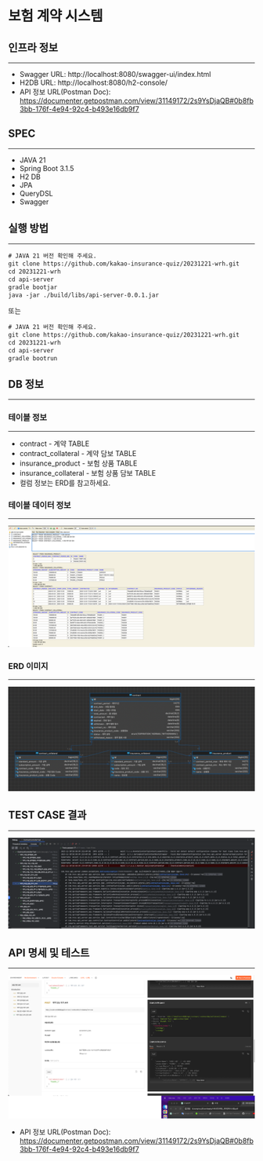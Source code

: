 # 보험 계약 시스템

## 인프라 정보

---
- Swagger URL: http://localhost:8080/swagger-ui/index.html
- H2DB URL: http://localhost:8080/h2-console/
- API 정보 URL(Postman Doc): https://documenter.getpostman.com/view/31149172/2s9YsDjaQB#0b8fb3bb-176f-4e94-92c4-b493e16db9f7

## SPEC

---
- JAVA 21
- Spring Boot 3.1.5
- H2 DB
- JPA
- QueryDSL
- Swagger

## 실행 방법

---
````
# JAVA 21 버전 확인해 주세요.
git clone https://github.com/kakao-insurance-quiz/20231221-wrh.git
cd 20231221-wrh
cd api-server
gradle bootjar
java -jar ./build/libs/api-server-0.0.1.jar
````
또는
````
# JAVA 21 버전 확인해 주세요.
git clone https://github.com/kakao-insurance-quiz/20231221-wrh.git
cd 20231221-wrh
cd api-server
gradle bootrun

````

## DB 정보

---
### 테이블 정보 

---
- contract - 계약 TABLE
- contract_collateral - 계약 담보 TABLE
- insurance_product - 보험 상품 TABLE
- insurance_collateral - 보험 상품 담보 TABLE
- 컬럼 정보는 ERD를 참고하세요.

### 테이블 데이터 정보

---
![db_data.png](img%2Fdb_data.png)

### ERD 이미지

---
![erd.png](img%2Ferd.png)


## TEST CASE 결과

---
![test_case.png](img%2Ftest_case.png)


## API 명세 및 테스트

---
![api_desc.png](img%2Fapi_desc.png)

- API 정보 URL(Postman Doc): https://documenter.getpostman.com/view/31149172/2s9YsDjaQB#0b8fb3bb-176f-4e94-92c4-b493e16db9f7


